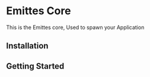 # Emittes Core
This is the Emittes core, Used to spawn your Application

## Installation

## Getting Started

